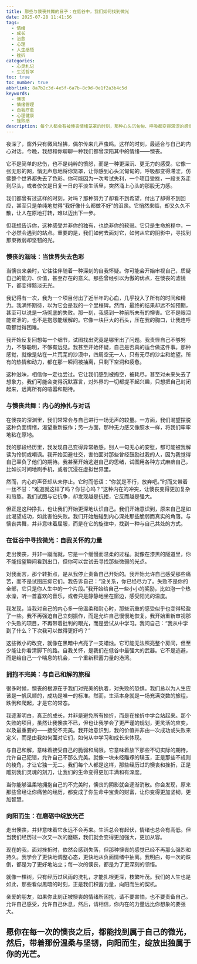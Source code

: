 ```yaml
---
title: 那些与懊丧共舞的日子：在低谷中，我们如何找到微光
date: 2025-07-28 11:41:56
tags:
  - 情绪
  - 成长
  - 治愈
  - 心理
  - 人生感悟
  - 挫折
categories:
  - 心灵札记
  - 生活哲学
toc: true
toc_number: true
abbrlink: 8a7b2c3d-4e5f-6a7b-8c9d-0e1f2a3b4c5d
keywords:
  - 懊丧
  - 情绪管理
  - 自我疗愈
  - 心理健康
  - 挫败感
description: 每个人都会有被懊丧情绪笼罩的时刻，那种心头沉甸甸、呼吸都变得滞涩的感觉，仿佛整个世界都失去了色彩。这篇文章将带你走进懊丧的深处，感受它的滋味，并一同探索如何在那些与懊丧共舞的日子里，找到属于自己的微光，最终与不完美的自己和解，向阳而生。
---
```


夜深了，窗外只有微风轻拂，偶尔传来几声虫鸣。这样的时刻，最适合与自己的内心对话。今晚，我想和你聊聊一种我们都曾深陷其中的情绪——懊丧。

它不是简单的悲伤，也不是纯粹的愤怒，而是一种更深沉、更无力的感受。它像一张无形的网，悄无声息地将你笼罩，让你感到心头沉甸甸的，呼吸都变得滞涩，仿佛整个世界都失去了色彩。你可能因为一次考试失利，一个项目受挫，一段关系走到尽头，或者仅仅是日复一日的平淡生活里，突然涌上心头的那股无力感。

我们都曾有过这样的时刻，对吗？那种努力了却看不到希望，付出了却得不到回应，甚至只是单纯地觉得“我好像什么都做不好”的沮丧。它悄然来临，却又久久不散，让人在原地打转，难以迈出下一步。

但我想告诉你，这种感受并非你的独有，也绝非你的软弱。它只是生命旅程中，一个必然会遇到的站点。重要的是，我们如何去面对它，如何从它的阴影中，寻找到那束微弱却坚韧的光。

### 懊丧的滋味：当世界失去色彩

当懊丧来袭时，它往往伴随着一种深刻的自我怀疑。你可能会开始审视自己，质疑自己的能力、价值，甚至存在的意义。那些曾经引以为傲的优点，在懊丧的滤镜下，都变得黯淡无光。

我记得有一次，我为一个项目付出了近半年的心血，几乎投入了所有的时间和精力。我满怀期待，以为它会是我的一个里程碑。然而，最终的结果却远不如预期，甚至可以说是一场彻底的失败。那一刻，我感到一种前所未有的懊丧。它不是眼泪能宣泄的，也不是抱怨能缓解的。它像一块巨大的石头，压在我的胸口，让我连呼吸都觉得困难。

我开始反复回想每一个细节，试图找出究竟是哪里出了问题。我责怪自己不够努力，不够聪明，不够有远见。我甚至开始怀疑，自己是否真的适合做这件事。那种感觉，就像是站在一片荒芜的沙漠中，四周空无一人，只有无尽的沙尘和绝望。所有的热情和动力，都在那一瞬间被抽离，只剩下空洞和疲惫。

这种滋味，相信你一定也尝过。它让我们感到被掏空，被耗尽，甚至对未来失去了想象力。我们可能会变得沉默寡言，对外界的一切都提不起兴趣，只想把自己封闭起来，远离所有的喧嚣和期待。

### 与懊丧共舞：内心的挣扎与对话

在懊丧的深渊里，我们常常会与自己进行一场无声的较量。一方面，我们渴望摆脱这种负面情绪，渴望重新振作；另一方面，那种无力感又像胶水一样，将我们牢牢地粘在原地。

我的那段经历里，我发现自己变得异常敏感。别人一句无心的安慰，都可能被我解读为怜悯或嘲讽。我开始回避社交，害怕面对那些曾经鼓励过我的人，因为我觉得自己辜负了他们的期待。我甚至开始逃避自己的思绪，试图用各种方式麻痹自己，比如长时间地刷手机，或者沉浸在虚拟世界里。

然而，内心的声音却从未停止。它时而低语：“你就是不行，放弃吧。”时而又带着一丝不甘：“难道就这样了吗？你甘心吗？”这种内在的冲突，让懊丧变得更加复杂和煎熬。我们试图与它抗争，却发现越是抗拒，它反而越是强大。

但正是这种挣扎，也让我们开始更深地认识自己。我们开始意识到，原来自己是如此渴望成功，如此害怕失败。我们开始触碰到内心深处那些脆弱而真实的角落。与懊丧共舞，并非意味着屈服，而是在它的旋律中，找到一种与自己共处的方式。

### 在低谷中寻找微光：自我关怀的力量

走出懊丧，并非一蹴而就，它是一个缓慢而温柔的过程。就像在漆黑的隧道里，你不能指望瞬间看到出口，但你可以尝试去寻找那些微弱的光点。

对我而言，那个转折点，是从我停止责备自己开始的。我开始允许自己感受那些痛苦，而不是试图压抑它们。我告诉自己：“没关系，你已经尽力了。失败不是你的全部，它只是你人生中的一个片段。”我开始给自己一些小小的奖励，比如泡一个热水澡，听一首喜欢的音乐，或者只是静静地坐在窗边，感受阳光的温度。

我发现，当我对自己的内心多一份温柔和耐心时，那些沉重的感受似乎也变得轻盈了一些。我不再强迫自己立刻振作，而是允许自己慢慢地恢复。我开始重新审视那个失败的项目，不再带着批判的眼光，而是尝试从中学习。我问自己：“我从中学到了什么？下次我可以做得更好吗？”

这些微小的改变，就像在黑暗中点亮了一支蜡烛。它可能无法照亮整个房间，但至少能让你看清脚下的路。自我关怀，是我们在低谷中最强大的武器。它不是逃避，而是给自己一个喘息的机会，一个重新积蓄力量的港湾。

### 拥抱不完美：与自己和解的旅程

很多时候，懊丧的根源在于我们对完美的执着，对失败的恐惧。我们总以为人生应该是一帆风顺的，成功是唯一的标准。然而，生活本身就是一场充满变数的旅程，跌倒和爬起，才是它的常态。

我逐渐明白，真正的成长，并非是避免所有挫折，而是在挫折中学会站起来。那个失败的项目，虽然让我懊丧不已，但也让我学会了更严谨的规划，更灵活的应变，以及最重要的——接受不完美。我开始意识到，我的价值并非由一次成功或失败来定义，而是由我如何面对它们，如何从中学习和成长来体现。

与自己和解，意味着接受自己的脆弱和局限。它意味着放下那些不切实际的期待，允许自己犯错，允许自己不那么完美。就像一块未经雕琢的璞玉，正是那些不规则的棱角，才让它独一无二。我们每个人都是这样，那些经历过的懊丧和挫折，正是雕刻我们灵魂的刻刀，让我们的生命变得更加丰满和有深度。

当你能够温柔地拥抱自己的不完美时，懊丧的阴影就会逐渐消散。你会发现，原来那些曾经让你痛苦的经历，都变成了你生命中宝贵的财富，让你变得更加坚韧，更加智慧。

### 向阳而生：在磨砺中绽放光芒

走出懊丧，并非意味着它永远不会再来。生活总会有起伏，情绪也总会有高低。但当我们经历过一次又一次的磨砺，我们就会变得更加强大，更加从容。

现在的我，面对挫折时，依然会感到失落，但那种懊丧的感觉已经不再那么强烈和持久。我学会了更快地调整心态，更快地从负面情绪中抽离。我明白，每一次的跌倒，都是为了更好地站立；每一次的懊丧，都是为了更深刻的领悟。

就像一棵树，只有经历过风雨的洗礼，才能扎根更深，枝繁叶茂。我们的人生也是如此，那些看似黑暗的时刻，正是我们积蓄力量，向阳而生的契机。

亲爱的朋友，如果你此刻正被懊丧的情绪所困扰，请不要害怕，也不要责备自己。允许自己感受，允许自己休息，然后，请相信，你内在的力量远比你想象的要强大。

愿你在每一次的懊丧之后，都能找到属于自己的微光，然后，带着那份温柔与坚韧，向阳而生，绽放出独属于你的光芒。
---